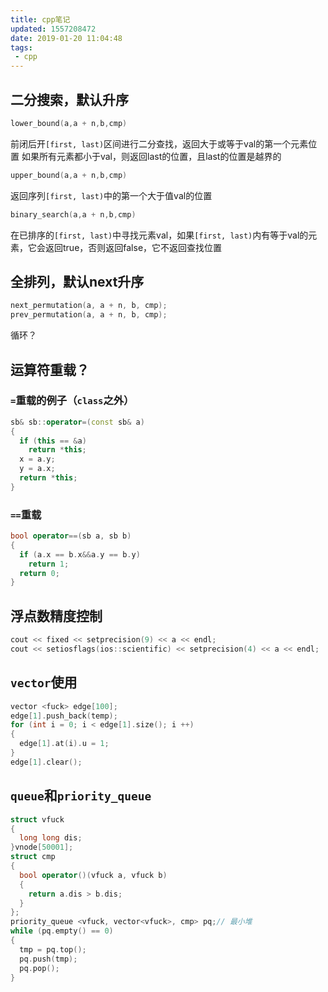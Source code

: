 ```yaml
---
title: cpp笔记
updated: 1557208472
date: 2019-01-20 11:04:48
tags:
 - cpp
---
```


## 二分搜索，默认升序

```cpp
lower_bound(a,a + n,b,cmp)
```

前闭后开`[first, last)`区间进行二分查找，返回大于或等于val的第一个元素位置
如果所有元素都小于val，则返回last的位置，且last的位置是越界的

```cpp
upper_bound(a,a + n,b,cmp)
```

返回序列`[first, last)`中的第一个大于值val的位置

```cpp
binary_search(a,a + n,b,cmp)
```

在已排序的`[first, last)`中寻找元素val，如果`[first, last)`内有等于val的元素，它会返回true，否则返回false，它不返回查找位置

## 全排列，默认next升序

```cpp
next_permutation(a, a + n, b, cmp);
prev_permutation(a, a + n, b, cmp);
```

循环？

## 运算符重载？

### `=`重载的例子（`class`之外）

```cpp
sb& sb::operator=(const sb& a)
{
  if (this == &a)
    return *this;
  x = a.y;
  y = a.x;
  return *this;
}
```

### `==`重载

```cpp
bool operator==(sb a, sb b)
{
  if (a.x == b.x&&a.y == b.y)
    return 1;
  return 0;
}
```

## 浮点数精度控制

```cpp
cout << fixed << setprecision(9) << a << endl;
cout << setiosflags(ios::scientific) << setprecision(4) << a << endl;
```

## `vector`使用

```cpp
vector <fuck> edge[100];
edge[1].push_back(temp);
for (int i = 0; i < edge[1].size(); i ++)
{
  edge[1].at(i).u = 1;
}
edge[1].clear();
```

## `queue`和`priority_queue`

```cpp
struct vfuck
{
  long long dis;
}vnode[50001];
struct cmp
{
  bool operator()(vfuck a, vfuck b)
  {
    return a.dis > b.dis;
  }
};
priority_queue <vfuck, vector<vfuck>, cmp> pq;// 最小堆
while (pq.empty() == 0)
{
  tmp = pq.top();
  pq.push(tmp);
  pq.pop();
}
```
